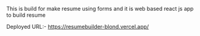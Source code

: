 This is build for make resume using forms and it is web based react js app to build resume

Deployed URL:- https://resumebuilder-blond.vercel.app/
